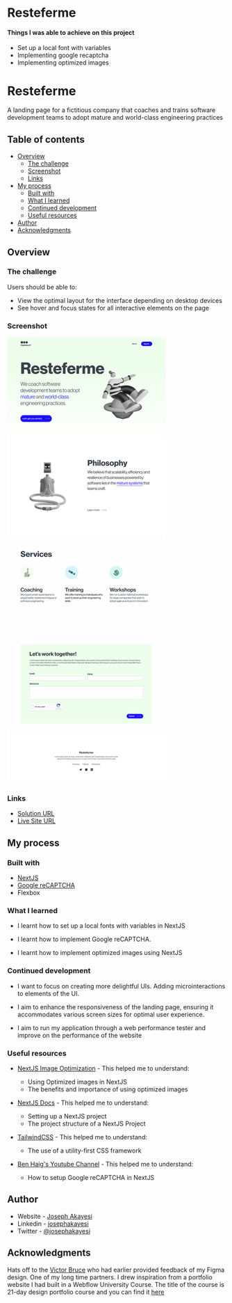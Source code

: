 # Resteferme

#### Things I was able to achieve on this project

- Set up a local font with variables
- Implementing google recaptcha
- Implementing optimized images

# Resteferme

A landing page for a fictitious company that coaches and trains software development teams to
adopt mature and world-class engineering practices

## Table of contents

- [Overview](#overview)
  - [The challenge](#the-challenge)
  - [Screenshot](#screenshot)
  - [Links](#links)
- [My process](#my-process)
  - [Built with](#built-with)
  - [What I learned](#what-i-learned)
  - [Continued development](#continued-development)
  - [Useful resources](#useful-resources)
- [Author](#author)
- [Acknowledgments](#acknowledgments)

## Overview

### The challenge

Users should be able to:

- View the optimal layout for the interface depending on desktop devices
- See hover and focus states for all interactive elements on the page

### Screenshot

![](./images/desktop.png)

### Links

- [Solution URL](https://github.com/josephakayesi/resteferme)
- [Live Site URL](https://resteferme.vercel.app/)

## My process

### Built with

- [NextJS](https://nextjs.org/)
- [Google reCAPTCHA](https://developers.google.com/recaptcha/docs/v3)
- Flexbox

### What I learned

- I learnt how to set up a local fonts with variables in NextJS

- I learnt how to implement Google reCAPTCHA.

- I learnt how to implement optimized images using NextJS

### Continued development

- I want to focus on creating more delightful UIs. Adding microinteractions to elements of the UI.

- I aim to enhance the responsiveness of the landing page, ensuring it accommodates various screen sizes for optimal user experience.

- I aim to run my application through a web performance tester and improve on the performance of the website

### Useful resources

- [NextJS Image Optimization](https://nextjs.org/docs/app/building-your-application/optimizing/images) - This helped me to understand:
  - Using Optimized images in NextJS
  - The benefits and importance of using optimized images
- [NextJS Docs](https://nextjs.org/docs) - This helped me to understand:

  - Setting up a NextJS project
  - The project structure of a NextJS Project

- [TailwindCSS](https://tailwindcss.com/) - This helped me to understand:

  - The use of a utility-first CSS framework

- [Ben Haig's Youtube Channel](https://www.youtube.com/watch?v=3h3w3LDEz74) - This helped me to understand:

  - How to setup Google reCAPTCHA in NextJS

## Author

- Website - [Joseph Akayesi](https://www.josephakayesi.com)
- Linkedin - [josephakayesi](https://www.linkedin.com/in/josephakayesi/)
- Twitter - [@josephakayesi](https://www.twitter.com/josepakayesi)

## Acknowledgments

Hats off to the [Victor Bruce](https://twitter.com/Victorbruce3) who had earlier provided feedback of my Figma design. One of my long time partners. I drew inspiration from a portfolio website I had built in a Webflow University Course. The title of the course is 21-day design portfolio course and you can find it [here](https://university.webflow.com/course-lesson/portfolio-course-introduction)
